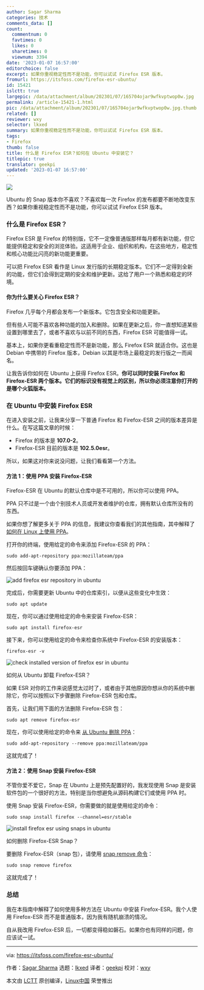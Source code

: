 ```yaml
---
author: Sagar Sharma
categories: 技术
comments_data: []
count:
  commentnum: 0
  favtimes: 0
  likes: 0
  sharetimes: 0
  viewnum: 3394
date: '2023-01-07 16:57:00'
editorchoice: false
excerpt: 如果你重视稳定性而不是功能，你可以试试 Firefox ESR 版本。
fromurl: https://itsfoss.com/firefox-esr-ubuntu/
id: 15421
islctt: true
largepic: /data/attachment/album/202301/07/165704ojar9wfkvptwop0w.jpg
permalink: /article-15421-1.html
pic: /data/attachment/album/202301/07/165704ojar9wfkvptwop0w.jpg.thumb.jpg
related: []
reviewer: wxy
selector: lkxed
summary: 如果你重视稳定性而不是功能，你可以试试 Firefox ESR 版本。
tags:
- Firefox
thumb: false
title: 什么是 Firefox ESR？如何在 Ubuntu 中安装它？
titlepic: true
translator: geekpi
updated: '2023-01-07 16:57:00'
---
```


![](/data/attachment/album/202301/07/165704ojar9wfkvptwop0w.jpg)


Ubuntu 的 Snap 版本你不喜欢？不喜欢每一次 Firefox 的发布都要不断地改变东西？如果你重视稳定性而不是功能，你可以试试 Firefox ESR 版本。


### 什么是 Firefox ESR？


Firefox ESR 是 Firefox 的特别版，它不一定像普通版那样每月都有新功能，但它能提供稳定和安全的浏览体验。这适用于企业、组织和机构，在这些地方，稳定性和核心功能比闪亮的新功能更重要。


可以把 Firefox ESR 看作是 Linux 发行版的长期稳定版本。它们不一定得到全新的功能，但它们会得到定期的安全和维护更新。这给了用户一个熟悉和稳定的环境。


#### 你为什么要关心 Firefox ESR？


Firefox 几乎每个月都会发布一个新版本。它包含安全和功能更新。


但有些人可能不喜欢各种功能的加入和删除。如果在更新之后，你一直想知道某些设置到哪里去了，或者不喜欢与以前不同的东西，Firefox ESR 可能值得一试。


基本上，如果你更看重稳定性而不是新功能，那么 Firefox ESR 就适合你。这也是 Debian 中携带的 Firefox 版本，Debian 以其是市场上最稳定的发行版之一而闻名。


让我告诉你如何在 Ubuntu 上获得 Firefox ESR。**你可以同时安装 Firefox 和 Firefox-ESR 两个版本。它们的标识没有视觉上的区别，所以你必须注意你打开的是哪个火狐版本。**


### 在 Ubuntu 中安装 Firefox ESR


在进入安装之前，让我来分享一下普通 Firefox 和 Firefox-ESR 之间的版本差异是什么。在写这篇文章的时候：


* Firefox 的版本是 **107.0-2**。
* Firefox-ESR 目前的版本是 **102.5.0esr**。


所以，如果这对你来说没问题，让我们看看第一个方法。


#### 方法 1：使用 PPA 安装 Firefox-ESR


Firefox-ESR 在 Ubuntu 的默认仓库中是不可用的，所以你可以使用 PPA。


PPA 只不过是一个由个别技术人员或开发者维护的仓库，拥有默认仓库所没有的东西。


如果你想了解更多关于 PPA 的信息，我建议你查看我们的其他指南，其中解释了 [如何在 Linux 上使用 PPA](https://itsfoss.com/ppa-guide/)。


打开你的终端，使用给定的命令来添加 Firefox-ESR 的 PPA：



```
sudo add-apt-repository ppa:mozillateam/ppa

```

然后按回车键确认你要添加 PPA：


![add firefox esr repository in ubuntu](/data/attachment/album/202301/07/170025vuo7bau4zh1ffc5b.png)


完成后，你需要更新 Ubuntu 中的仓库索引，以便从这些变化中生效：



```
sudo apt update

```

现在，你可以通过使用给定的命令来安装 Firefox-ESR：



```
sudo apt install firefox-esr

```

接下来，你可以使用给定的命令来检查你系统中 Firefox-ESR 的安装版本：



```
firefox-esr -v

```

![check installed version of firefox esr in ubuntu](/data/attachment/album/202301/07/170026tzfqs0vvif8tzj23.png)


如何从 Ubuntu 卸载 Firefox-ESR？


如果 ESR 对你的工作来说感觉太过时了，或者由于其他原因你想从你的系统中删除它，你可以按照以下步骤删除 Firefox-ESR 包和仓库。


首先，让我们用下面的方法删除 Firefox-ESR 包：



```
sudo apt remove firefox-esr

```

现在，你可以使用给定的命令来 [从 Ubuntu 删除 PPA](https://itsfoss.com/how-to-remove-or-delete-ppas-quick-tip/)：



```
sudo add-apt-repository --remove ppa:mozillateam/ppa

```

这就完成了！


#### 方法 2：使用 Snap 安装 Firefox-ESR


不管你爱不爱它，Snap 在 Ubuntu 上是预先配置好的，我发现使用 Snap 是安装软件包的一个很好的方法，特别是当你想避免从源码构建它们或使用 PPA 时。


使用 Snap 安装 Firefox-ESR，你需要做的就是使用给定的命令：



```
sudo snap install firefox --channel=esr/stable

```

![install firefox esr using snaps in ubuntu](/data/attachment/album/202301/07/170026y3u512n2xvn6even.png)


如何删除 Firefox-ESR Snap？


要删除 Firefox-ESR（snap 包），请使用 [snap remove 命令](https://itsfoss.com/remove-snap/)：



```
sudo snap remove firefox

```

这就完成了！


### 总结


我在本指南中解释了如何使用多种方法在 Ubuntu 中安装 Firefox-ESR。我个人使用 Firefox-ESR 而不是普通版本，因为我有随机崩溃的情况。


自从我改用 Firefox-ESR 后，一切都变得稳如磐石。如果你也有同样的问题，你应该试一试。




---


via: <https://itsfoss.com/firefox-esr-ubuntu/>


作者：[Sagar Sharma](https://itsfoss.com/author/sagar/) 选题：[lkxed](https://github.com/lkxed) 译者：[geekpi](https://github.com/geekpi) 校对：[wxy](https://github.com/wxy)


本文由 [LCTT](https://github.com/LCTT/TranslateProject) 原创编译，[Linux中国](https://linux.cn/) 荣誉推出